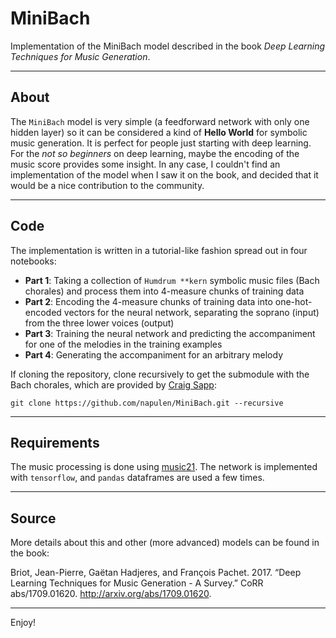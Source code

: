 # MiniBach
Implementation of the MiniBach model described in the book *Deep Learning Techniques for Music Generation*.

----
## About

The `MiniBach` model is very simple (a feedforward network with only one hidden layer) so it can be considered a kind of **Hello World** for symbolic music generation. It is perfect for people just starting with deep learning. For the *not so beginners* on deep learning, maybe the encoding of the music score provides some insight. In any case, I couldn't find an implementation of the model when I saw it on the book, and decided that it would be a nice contribution to the community.

----
## Code

The implementation is written in a tutorial-like fashion spread out in four notebooks:
- **Part 1**: Taking a collection of `Humdrum **kern` symbolic music files (Bach chorales) and process them into 4-measure chunks of training data
- **Part 2**: Encoding the 4-measure chunks of training data into one-hot-encoded vectors for the neural network, separating the soprano (input) from the three lower voices (output)
- **Part 3**: Training the neural network and predicting the accompaniment for one of the melodies in the training examples
- **Part 4**: Generating the accompaniment for an arbitrary melody

If cloning the repository, clone recursively to get the submodule with the Bach chorales, which are provided by [Craig Sapp](https://github.com/craigsapp/bach-370-chorales):
```
git clone https://github.com/napulen/MiniBach.git --recursive
```

----
## Requirements

The music processing is done using [music21](http://web.mit.edu/music21/). The network is implemented with `tensorflow`, and `pandas` dataframes are used a few times. 

----
## Source

More details about this and other (more advanced) models can be found in the book:

Briot, Jean-Pierre, Gaëtan Hadjeres, and François Pachet. 2017. “Deep Learning Techniques for Music Generation - A Survey.” CoRR abs/1709.01620. http://arxiv.org/abs/1709.01620.

----
Enjoy!

